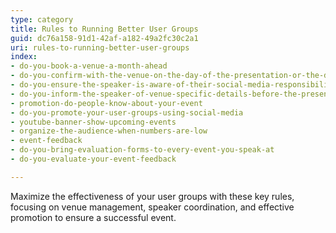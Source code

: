 ```yaml
---
type: category
title: Rules to Running Better User Groups
guid: dc76a158-91d1-42af-a182-49a2fc30c2a1
uri: rules-to-running-better-user-groups
index:
- do-you-book-a-venue-a-month-ahead
- do-you-confirm-with-the-venue-on-the-day-of-the-presentation-or-the-day-before-if-its-a-morning-presentation
- do-you-ensure-the-speaker-is-aware-of-their-social-media-responsibilities
- do-you-inform-the-speaker-of-venue-specific-details-before-the-presentation
- promotion-do-people-know-about-your-event
- do-you-promote-your-user-groups-using-social-media
- youtube-banner-show-upcoming-events
- organize-the-audience-when-numbers-are-low
- event-feedback
- do-you-bring-evaluation-forms-to-every-event-you-speak-at
- do-you-evaluate-your-event-feedback

---
```


Maximize the effectiveness of your user groups with these key rules, focusing on venue management, speaker coordination, and effective promotion to ensure a successful event.
